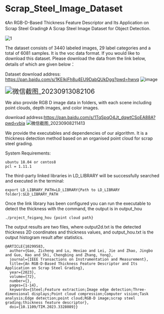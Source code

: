 # Scrap_Steel_Image_Dataset
《An RGB-D-Based Thickness Feature Descriptor and Its Application on Scrap Steel Grading》
A Scrap Steel Image Dataset for Object Detection.

![1](https://github.com/zichengzichengzi/Scrap_Steel_Image_Dataset/assets/43312794/0d6198d5-1eb2-4aca-92cb-f45c8650a944)



The dataset consists of 3440 labeled images, 29 label categories and a total of 6081 samples. It is the voc data format. If you would like to download this dataset. Please download the data from the link below, details of which are given below：

Dataset download address: https://pan.baidu.com/s/1KEIkiFh8u4EU9DabQUkDgg?pwd=hwvq 
![image](https://github.com/zichengzichengzi/Scrap_Steel_Image_Dataset/assets/43312794/a111fab7-1741-4656-aac6-c0f79a2f1068)

<img src="https://github.com/zichengzichengzi/Scrap_Steel_Image_Dataset/assets/43312794/304e2fde-6ff0-45fa-9fdf-b8fdf0a83ab1" alt="微信截图_20230913082106" style="zoom:150%;" />



We also provide RGB D image data in folders, with each scene including point clouds, depth images, and color images.

download address:https://pan.baidu.com/s/1TqSpqO4Jt_dqwtCSoEA88A?pwd=vbia 
![微信截图_20230908211413](https://github.com/zichengzichengzi/Scrap_Steel_Image_Dataset/assets/43312794/3005ed93-f683-4301-9271-36bfefcf5f1e)

We provide the executables and dependencies of our algorithm. It is a thickness detection method based on an organised point cloud for scrap steel grading.

System Requirements:

```
ubuntu 18.04 or centos8
pcl = 1.11.1
```

The third-party linked libraries in LD_LIBRARY will be successfully searched and executed in the terminal:

```
export LD_LIBRARY_PATH=LD_LIBRARY{Path to LD_LIBRARY folder}:$LD_LIBRARY_PATH
```

Once the link library has been configured you can run the executable to detect the thickness with the command, the output is in output_hou

```
./project_feigang_hou {point cloud path}
```

The output results are two files, where output2d.txt is the detected thickness 2D coordinates and thickness values, and output_hou.txt is the output histogram result after statistics.

```
@ARTICLE{10299583,
  author={Gao, Zicheng and Lu, Hexiao and Lei, Jie and Zhao, Jingbo and Guo, Hao and Shi, Chengbing and Zhang, Yong},
  journal={IEEE Transactions on Instrumentation and Measurement}, 
  title={An RGB-D-Based Thickness Feature Descriptor and Its Application on Scrap Steel Grading}, 
  year={2023},
  volume={72},
  number={},
  pages={1-14},
  keywords={Steel;Feature extraction;Image edge detection;Three-dimensional displays;Point cloud compression;Computer vision;Task analysis;Edge detection;point cloud;RGB-D image;scrap steel grading;thickness feature descriptor},
  doi={10.1109/TIM.2023.3328089}}

```
